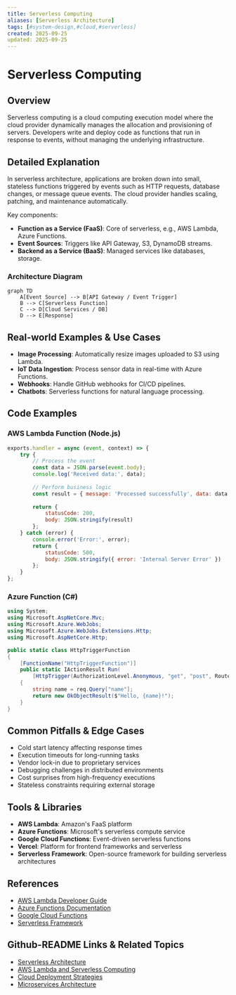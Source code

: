 ```yaml
---
title: Serverless Computing
aliases: [Serverless Architecture]
tags: [#system-design,#cloud,#serverless]
created: 2025-09-25
updated: 2025-09-25
---
```


# Serverless Computing

## Overview

Serverless computing is a cloud computing execution model where the cloud provider dynamically manages the allocation and provisioning of servers. Developers write and deploy code as functions that run in response to events, without managing the underlying infrastructure.

## Detailed Explanation

In serverless architecture, applications are broken down into small, stateless functions triggered by events such as HTTP requests, database changes, or message queue events. The cloud provider handles scaling, patching, and maintenance automatically.

Key components:
- **Function as a Service (FaaS)**: Core of serverless, e.g., AWS Lambda, Azure Functions.
- **Event Sources**: Triggers like API Gateway, S3, DynamoDB streams.
- **Backend as a Service (BaaS)**: Managed services like databases, storage.

### Architecture Diagram

```mermaid
graph TD
    A[Event Source] --> B[API Gateway / Event Trigger]
    B --> C[Serverless Function]
    C --> D[Cloud Services / DB]
    D --> E[Response]
```

## Real-world Examples & Use Cases

- **Image Processing**: Automatically resize images uploaded to S3 using Lambda.
- **IoT Data Ingestion**: Process sensor data in real-time with Azure Functions.
- **Webhooks**: Handle GitHub webhooks for CI/CD pipelines.
- **Chatbots**: Serverless functions for natural language processing.

## Code Examples

### AWS Lambda Function (Node.js)

```javascript
exports.handler = async (event, context) => {
    try {
        // Process the event
        const data = JSON.parse(event.body);
        console.log('Received data:', data);
        
        // Perform business logic
        const result = { message: 'Processed successfully', data: data };
        
        return {
            statusCode: 200,
            body: JSON.stringify(result)
        };
    } catch (error) {
        console.error('Error:', error);
        return {
            statusCode: 500,
            body: JSON.stringify({ error: 'Internal Server Error' })
        };
    }
};
```

### Azure Function (C#)

```csharp
using System;
using Microsoft.AspNetCore.Mvc;
using Microsoft.Azure.WebJobs;
using Microsoft.Azure.WebJobs.Extensions.Http;
using Microsoft.AspNetCore.Http;

public static class HttpTriggerFunction
{
    [FunctionName("HttpTriggerFunction")]
    public static IActionResult Run(
        [HttpTrigger(AuthorizationLevel.Anonymous, "get", "post", Route = null)] HttpRequest req)
    {
        string name = req.Query["name"];
        return new OkObjectResult($"Hello, {name}!");
    }
}
```

## Common Pitfalls & Edge Cases

- Cold start latency affecting response times
- Execution timeouts for long-running tasks
- Vendor lock-in due to proprietary services
- Debugging challenges in distributed environments
- Cost surprises from high-frequency executions
- Stateless constraints requiring external storage

## Tools & Libraries

- **AWS Lambda**: Amazon's FaaS platform
- **Azure Functions**: Microsoft's serverless compute service
- **Google Cloud Functions**: Event-driven serverless functions
- **Vercel**: Platform for frontend frameworks and serverless
- **Serverless Framework**: Open-source framework for building serverless architectures

## References

- [AWS Lambda Developer Guide](https://docs.aws.amazon.com/lambda/latest/dg/welcome.html)
- [Azure Functions Documentation](https://docs.microsoft.com/en-us/azure/azure-functions/)
- [Google Cloud Functions](https://cloud.google.com/functions/docs)
- [Serverless Framework](https://www.serverless.com/)

## Github-README Links & Related Topics

- [Serverless Architecture](serverless-architecture/README.md)
- [AWS Lambda and Serverless Computing](aws-lambda-and-serverless-computing/README.md)
- [Cloud Deployment Strategies](cloud-deployment-strategies/README.md)
- [Microservices Architecture](microservices-architecture/README.md)
